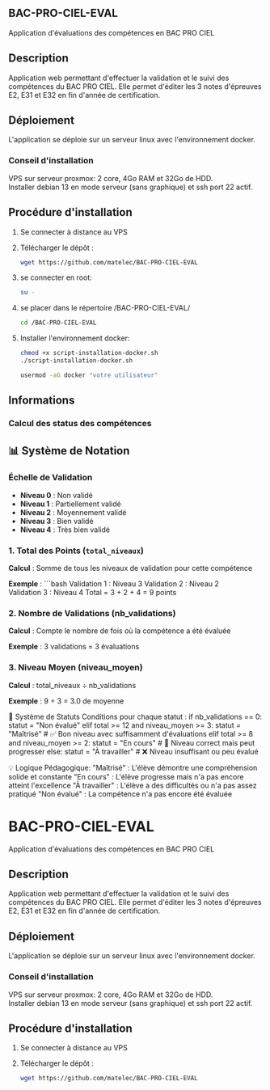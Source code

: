 ## BAC-PRO-CIEL-EVAL

Application d'évaluations des compétences en BAC PRO CIEL

## Description

Application web permettant d'effectuer la validation et le suivi des compétences du BAC PRO CIEL. Elle permet d'éditer les 3 notes d'épreuves E2, E31 et E32 en fin d'année de certification.

## Déploiement

L'application se déploie sur un serveur linux avec l'environnement docker.

### Conseil d'installation

VPS sur serveur proxmox: 2 core, 4Go RAM et 32Go de HDD.  
Installer debian 13 en mode serveur (sans graphique) et ssh port 22 actif.

## Procédure d'installation

1. Se connecter à distance au VPS

2. Télécharger le dépôt :
    ```bash
   wget https://github.com/matelec/BAC-PRO-CIEL-EVAL

2. se connecter en root:
    ```bash
    su -

4. se placer dans le répertoire /BAC-PRO-CIEL-EVAL/
    ```bash
    cd /BAC-PRO-CIEL-EVAL

5. Installer l'environnement docker:

    ```bash
    chmod +x script-installation-docker.sh
    ./script-installation-docker.sh

    usermod -aG docker "votre utilisateur"


## Informations

### Calcul des status des compétences

## 📊 Système de Notation

### Échelle de Validation

- **Niveau 0** : Non validé
- **Niveau 1** : Partiellement validé  
- **Niveau 2** : Moyennement validé
- **Niveau 3** : Bien validé
- **Niveau 4** : Très bien validé

### 1. Total des Points (`total_niveaux`)

**Calcul** : Somme de tous les niveaux de validation pour cette compétence

**Exemple** :
    ```bash
    Validation 1 : Niveau 3
    Validation 2 : Niveau 2  
    Validation 3 : Niveau 4
    Total = 3 + 2 + 4 = 9 points

### 2. Nombre de Validations (nb_validations)

**Calcul** : Compte le nombre de fois où la compétence a été évaluée

**Exemple** : 3 validations = 3 évaluations

### 3. Niveau Moyen (niveau_moyen)

**Calcul** : total_niveaux ÷ nb_validations

**Exemple** : 9 ÷ 3 = 3.0 de moyenne

🎯 Système de Statuts
Conditions pour chaque statut :
        if nb_validations == 0:
            statut = "Non évalué"
        elif total >= 12 and niveau_moyen >= 3:
            statut = "Maîtrisé"        # ✅ Bon niveau avec suffisamment d'évaluations
        elif total >= 8 and niveau_moyen >= 2:
            statut = "En cours"        # 🔄 Niveau correct mais peut progresser
        else:
            statut = "À travailler"    # ❌ Niveau insuffisant ou peu évalué

💡 Logique Pédagogique:
"Maîtrisé" : L'élève démontre une compréhension solide et constante
"En cours" : L'élève progresse mais n'a pas encore atteint l'excellence
"À travailler" : L'élève a des difficultés ou n'a pas assez pratiqué
"Non évalué" : La compétence n'a pas encore été évaluée            

# BAC-PRO-CIEL-EVAL

Application d'évaluations des compétences en BAC PRO CIEL

## Description

Application web permettant d'effectuer la validation et le suivi des compétences du BAC PRO CIEL. Elle permet d'éditer les 3 notes d'épreuves E2, E31 et E32 en fin d'année de certification.

## Déploiement

L'application se déploie sur un serveur linux avec l'environnement docker.

### Conseil d'installation

VPS sur serveur proxmox: 2 core, 4Go RAM et 32Go de HDD.  
Installer debian 13 en mode serveur (sans graphique) et ssh port 22 actif.

## Procédure d'installation

1. Se connecter à distance au VPS

2. Télécharger le dépôt :
   ```bash
   wget https://github.com/matelec/BAC-PRO-CIEL-EVAL
